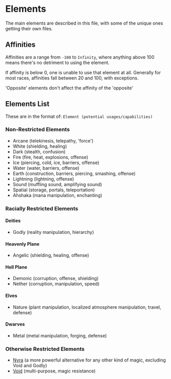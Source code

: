 # Elements

The main elements are described in this file, with some of the unique ones getting their own files.

## Affinities

Affinities are a range from `-100` to `Infinity`, where anything above 100 means there's no detriment to using the element.

If affinity is below 0, one is unable to use that element at all. Generally for most races, affinities fall between 20 and 100, with exceptions.

'Opposite' elements don't affect the affinity of the 'opposite'

## Elements List

These are in the format of: `Element (potential usages/capabilities)`

### Non-Restricted Elements

- Arcane (telekinesis, telepathy, 'force')
- White (shielding, healing)
- Dark (stealth, confusion)
- Fire (fire, heat, explosions, offense)
- Ice (piercing, cold, ice, barriers, offense)
- Water (water, barriers, offense)
- Earth (construction, barriers, piercing, smashing, offense)
- Lightning (lightning, offense)
- Sound (muffling sound, amplifying sound)
- Spatial (storage, portals, teleportation)
- Ahshaka (mana manipulation, enchanting)

### Racially Restricted Elements

#### Deities

- Godly (reality manipulation, hierarchy)

#### Heavenly Plane

- Angelic (shielding, healing, offense)

#### Hell Plane

- Demonic (corruption, offense, shielding)
- Nether (corruption, manipulation, speed)

#### Elves

- Nature (plant manipulation, localized atmosphere manipulation, travel, defense)

#### Dwarves

- Metal (metal manipulation, forging, defense)

### Otherwise Restricted Elements

- [Nyra](Nyra.md) (a more powerful alternative for any other kind of magic, excluding Void and Godly)
- [Void](Void.md) (multi-purpose, magic resistance)
